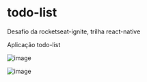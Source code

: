 # todo-list
Desafio da rocketseat-ignite, trilha react-native

Aplicação todo-list

![image](https://user-images.githubusercontent.com/8229999/235041995-50cc80db-d674-4af7-9485-a660707bc454.png)


![image](https://user-images.githubusercontent.com/8229999/235042045-d7019a01-2709-431a-88dc-4df8d31f4186.png)

